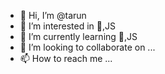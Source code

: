 - 👋 Hi, I’m @tarun
- 👀 I’m interested in 🐍,JS
- 🌱 I’m currently learning 🐍,JS
- 💞️ I’m looking to collaborate on ...
- 📫 How to reach me ...

<!---
tarunteju2/tarunteju2 is a ✨ special ✨ repository because its `README.md` (this file) appears on your GitHub profile.
You can click the Preview link to take a look at your changes.
--->

